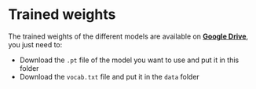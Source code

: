 # Trained weights

The trained weights of the different models are available on [**Google Drive**](todo), you just need to:

* Download the `.pt` file of the model you want to use and put it in this folder
* Download the `vocab.txt` file and put it in the `data` folder
